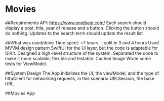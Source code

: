 # Movies

##Requirements
API: https://www.omdbapi.com/
Each search should display a post, title, year of release and a button. Clicking the button should do nothing.
Updates to the search term should update the result list

##What was used/done
Time spent: ~7 hours. - split in 3 and 4 hours
Used MVVM design pattern
SwiftUI for the UI layer, but the code is adaptable for UIKit.
Designed a high-level structure of the system.
Separated the code to make it more scalable, flexible and testable.
Cached Image
Wrote some tests for ViewModel.

##System Design
The App initializes the UI, the viewModel, and the type of httpClient for networking requests, in this scenario URLSession, the base URL.

##Movies App

